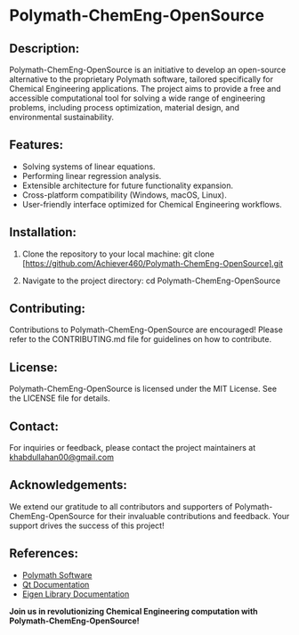 # Polymath-ChemEng-OpenSource

## Description:

Polymath-ChemEng-OpenSource is an initiative to develop an open-source alternative to the proprietary Polymath software, tailored specifically for Chemical Engineering applications. The project aims to provide a free and accessible computational tool for solving a wide range of engineering problems, including process optimization, material design, and environmental sustainability.

## Features:

- Solving systems of linear equations.
- Performing linear regression analysis.
- Extensible architecture for future functionality expansion.
- Cross-platform compatibility (Windows, macOS, Linux).
- User-friendly interface optimized for Chemical Engineering workflows.

## Installation:

1. Clone the repository to your local machine:
git clone [https://github.com/Achiever460/Polymath-ChemEng-OpenSource].git

2. Navigate to the project directory:
cd Polymath-ChemEng-OpenSource


## Contributing:

Contributions to Polymath-ChemEng-OpenSource are encouraged! Please refer to the CONTRIBUTING.md file for guidelines on how to contribute.

## License:

Polymath-ChemEng-OpenSource is licensed under the MIT License. See the LICENSE file for details.

## Contact:

For inquiries or feedback, please contact the project maintainers at khabdullahan00@gmail.com

## Acknowledgements:

We extend our gratitude to all contributors and supporters of Polymath-ChemEng-OpenSource for their invaluable contributions and feedback. Your support drives the success of this project!

## References:

- [Polymath Software](https://www.polymath-software.com/)
- [Qt Documentation](https://doc.qt.io/qt-5/index.html)
- [Eigen Library Documentation](https://eigen.tuxfamily.org/dox/)

**Join us in revolutionizing Chemical Engineering computation with Polymath-ChemEng-OpenSource!**


